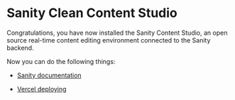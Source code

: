 # Sanity Clean Content Studio

Congratulations, you have now installed the Sanity Content Studio, an open source real-time content editing environment connected to the Sanity backend.

Now you can do the following things:

- [Sanity documentation](https://www.sanity.io/docs/introduction/getting-started?utm_source=readme)

- [Vercel deploying](https://vercel.com/guides/deploying-sanity-studio-with-vercel)
